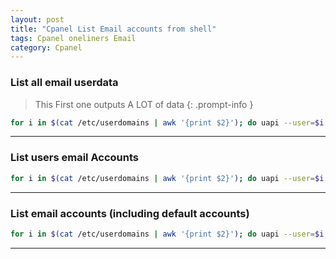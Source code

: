 ```yaml
---
layout: post
title: "Cpanel List Email accounts from shell"
tags: Cpanel oneliners Email
category: Cpanel
---
```


### List all email userdata

> This First one outputs A LOT of data
{: .prompt-info }

```bash
for i in $(cat /etc/userdomains | awk '{print $2}'); do uapi --user=$i Email list_pops 2>/dev/null ; done | less
```
---

### List users email Accounts

```bash
for i in $(cat /etc/userdomains | awk '{print $2}'); do uapi --user=$i Email list_pops 2>/dev/null | grep email | awk '{print $2}'| grep @; done | sort | uniq
```
---

### List email accounts (including default accounts)

```bash
for i in $(cat /etc/userdomains | awk '{print $2}'); do uapi --user=$i Email list_pops 2>/dev/null | grep email | awk '{print $2}'; done | sort | uniq
```
---
